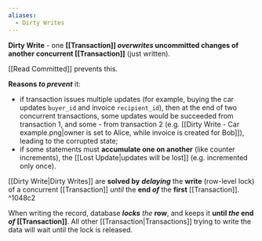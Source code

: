 ```yaml
---
aliases:
  - Dirty Writes
---
```

**Dirty Write** - one **[[Transaction]] *overwrites* uncommitted changes of another concurrent [[Transaction]]** (just written). 

[[Read Committed]] prevents this.

**Reasons *to prevent*** it:
- if transaction issues multiple updates (for example, buying the car updates `buyer_id` and invoice `recipient_id`), then at the end of two concurrent transactions, some updates would be succeeded from transaction 1, and some - from transaction 2 (e.g. [[Dirty Write - Car example.png|owner is set to Alice, while invoice is created for Bob]]), leading to the corrupted state;
- if some statements must **accumulate one on another** (like counter increments), the [[Lost Update|updates will be lost]] (e.g. incremented only once).

[[Dirty Write|Dirty Writes]] are **solved by** 
***delaying*** the **write** (row-level lock) 
	of a concurrent [[Transaction]] 
*until* the **end *of*** the **first** [[Transaction]]. ^1048c2

When writing the record, 
database ***locks*** *the* **row**, 
	and keeps it **until *the* end *of* [[Transaction]]**. 
All other [[Transaction|Transactions]] trying to write the data 
	will wait until the lock is released.
	